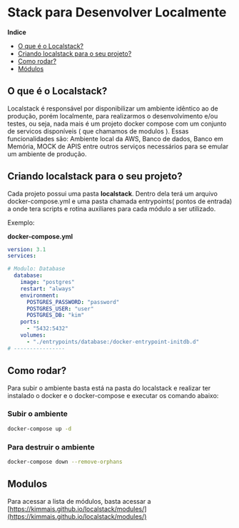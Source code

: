 
# Stack para Desenvolver Localmente


**Indice**
- [O que é o Localstack?](#o-que-é-o-localstack)
- [Criando localstack para o seu projeto?](#criando-localstack-para-o-seu-projeto)
- [Como rodar?](#como-rodar)
- [Módulos](#modulos)



## O que é o Localstack?
Localstack é responsável por disponibilizar um ambiente idêntico ao de produção, porém localmente, para realizarmos o desenvolvimento e/ou testes, ou seja, nada mais é um projeto docker compose com um conjunto de servicos disponíveis ( que chamamos de modulos ). Essas funcionalidades são: Ambiente local da AWS, Banco de dados, Banco em Memória, MOCK de APIS entre outros serviços necessários para se emular um ambiente de produção.


## Criando localstack para o seu projeto?
Cada projeto possui uma pasta **localstack**. Dentro dela terá um arquivo docker-compose.yml e uma pasta chamada entrypoints( pontos de entrada) a onde tera scripts e rotina auxiliares para cada módulo a ser utilizado.

Exemplo:

**docker-compose.yml**

```yaml
version: 3.1
services:

# Modulo: Database
  database:
    image: "postgres"
    restart: "always"
    environment:
      POSTGRES_PASSWORD: "password"
      POSTGRES_USER: "user"
      POSTGRES_DB: "kim"
    ports:
      - "5432:5432"
    volumes:
      - "./entrypoints/database:/docker-entrypoint-initdb.d"
# ----------------

```

## Como rodar?
Para subir o ambiente basta está na pasta do localstack e realizar ter instalado o docker e o docker-compose e executar os comando abaixo:

### Subir o ambiente
```sh
docker-compose up -d
```

### Para destruir o ambiente
```sh
docker-compose down --remove-orphans
```


## Modulos
Para acessar a lista de módulos, basta acessar a [https://kimmais.github.io/localstack/modules/](https://kimmais.github.io/localstack/modules/)

